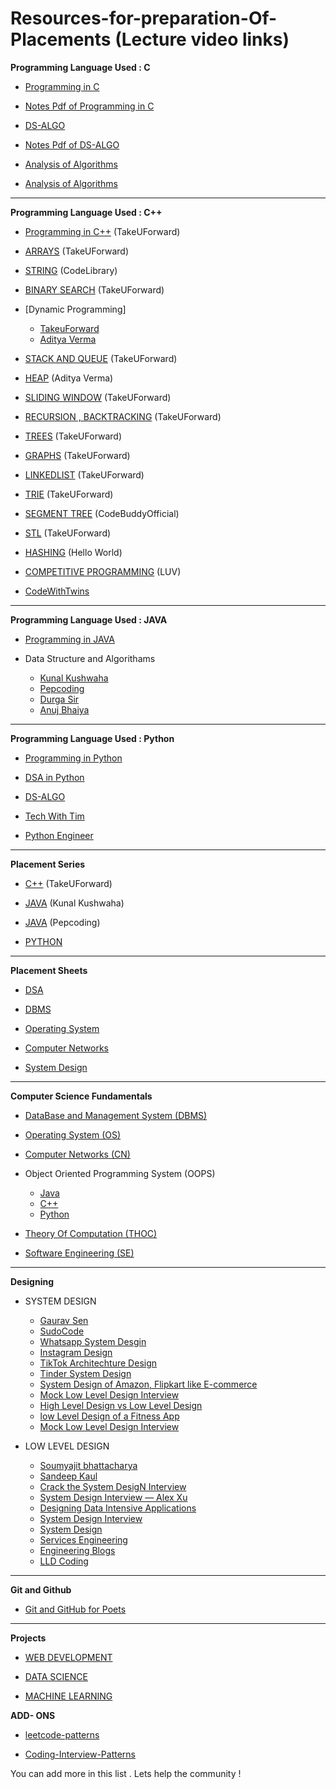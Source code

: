 # Resources-for-preparation-Of-Placements (Lecture video links)

**Programming Language Used : C**

- [Programming in C](https://www.youtube.com/playlist?list=PLu0W_9lII9aiXlHcLx-mDH1Qul38wD3aR)
- [Notes Pdf of Programming in C](https://drive.google.com/drive/folders/1p8ptsMGsr4CKIhX_0LKOmZBfV_h_CkUf?usp=drive_link)

- [DS-ALGO](https://www.youtube.com/playlist?list=PLu0W_9lII9ahIappRPN0MCAgtOu3lQjQi)
- [Notes Pdf of DS-ALGO](https://drive.google.com/drive/folders/1pHfNHhUHOcTY1TV7N2jBxFeYIfTAM0NY?usp=drive_link)

- [Analysis of Algorithms](https://www.youtube.com/playlist?list=PLDN4rrl48XKpZkf03iYFl-O29szjTrs_O)
- [Analysis of Algorithms](https://drive.google.com/drive/folders/1RUMVOyQHcxU7BC8q-Kp1r0h0Hacrimz7?usp=drive_link)


<hr>

**Programming Language Used : C++**

- [Programming in C++](https://www.youtube.com/watch?v=EAR7De6Goz4) (TakeUForward)

- [ARRAYS](https://www.youtube.com/playlist?list=PLgUwDviBIf0rENwdL0nEH0uGom9no0nyB) (TakeUForward)

- [STRING](https://www.youtube.com/playlist?list=PLDdcY4olLQk0A0o2U0fOUjmO2v3X6GOxX) (CodeLibrary)

- [BINARY SEARCH](https://www.youtube.com/playlist?list=PLgUwDviBIf0pMFMWuuvDNMAkoQFi-h0ZF) (TakeUForward)

- [Dynamic Programming]

  - [TakeuForward](https://www.youtube.com/playlist?list=PLgUwDviBIf0pwFf-BnpkXxs0Ra0eU2sJY)
  - [Aditya Verma](https://www.youtube.com/playlist?list=PL_z_8CaSLPWekqhdCPmFohncHwz8TY2Go)

- [STACK AND QUEUE](https://www.youtube.com/playlist?list=PLgUwDviBIf0pOd5zvVVSzgpo6BaCpHT9c) (TakeUForward)

- [HEAP](https://www.youtube.com/playlist?list=PL_z_8CaSLPWdtY9W22VjnPxG30CXNZpI9) (Aditya Verma)

- [SLIDING WINDOW](https://www.youtube.com/playlist?list=PLgUwDviBIf0q7vrFA_HEWcqRqMpCXzYAL) (TakeUForward)

- [RECURSION , BACKTRACKING](https://www.youtube.com/playlist?list=PLgUwDviBIf0rGlzIn_7rsaR2FQ5e6ZOL9) (TakeUForward)

- [TREES](https://www.youtube.com/playlist?list=PLgUwDviBIf0q8Hkd7bK2Bpryj2xVJk8Vk) (TakeUForward)

- [GRAPHS](https://www.youtube.com/playlist?list=PLgUwDviBIf0rGEWe64KWas0Nryn7SCRWw) (TakeUForward)

- [LINKEDLIST](https://www.youtube.com/playlist?list=PLKZaSt2df1gz775Mz-2gLpY9sld5wH8We) (TakeUForward)

- [TRIE](https://www.youtube.com/playlist?list=PLgUwDviBIf0pcIDCZnxhv0LkHf5KzG9zp) (TakeUForward)

- [SEGMENT TREE](https://www.youtube.com/watch?v=SzLf8DvwIxI&ab_channel=CodeBuddyOfficial) (CodeBuddyOfficial)

- [STL](https://youtu.be/RRVYpIET_RU?si=Drz4bAJ56SWPleHw) (TakeUForward)

- [HASHING](https://youtube.com/playlist?list=PLzjZaW71kMwQ-D3oxCEDHAvYu8VC1XOsS) (Hello World)

- [COMPETITIVE PROGRAMMING](https://www.youtube.com/playlist?list=PLauivoElc3ggagradg8MfOZreCMmXMmJ-) (LUV)

- [CodeWithTwins](https://www.youtube.com/playlist?list=PL2ZC2yNuZ0DWaXlMWSOaR61nAFWDqgQ0Z)

<hr>

**Programming Language Used : JAVA**

- [Programming in JAVA](https://www.youtube.com/playlist?list=PLu0W_9lII9agS67Uits0UnJyrYiXhDS6q)

- Data Structure and Algorithams
  - [Kunal Kushwaha](https://www.youtube.com/playlist?list=PL9gnSGHSqcnr_DxHsP7AW9ftq0AtAyYqJ)
  - [Pepcoding](https://www.youtube.com/c/Pepcoding)
  - [Durga Sir](https://youtube.com/playlist?list=PLd3UqWTnYXOmx_J1774ukG_rvrpyWczm0)
  - [Anuj Bhaiya](https://www.youtube.com/playlist?list=PLUcsbZa0qzu3yNzzAxgvSgRobdUUJvz7p)

<hr>   
  
**Programming Language Used : Python**

- [Programming in Python](https://www.youtube.com/playlist?list=PLu0W_9lII9agICnT8t4iYVSZ3eykIAOME)

- [DSA in Python](https://youtu.be/pkYVOmU3MgA)

- [DS-ALGO](https://www.youtube.com/playlist?list=PLzgPDYo_3xukPJdH6hVQ6Iic7KiJuoA-l)

- [Tech With Tim](https://www.youtube.com/c/TechWithTim)

- [Python Engineer](https://www.youtube.com/c/PythonEngineer)

<hr>

**Placement Series**

- [C++](https://www.youtube.com/playlist?list=PLgUwDviBIf0oF6QL8m22w1hIDC1vJ_BHz) (TakeUForward)

- [JAVA](https://www.youtube.com/playlist?list=PL9gnSGHSqcnr_DxHsP7AW9ftq0AtAyYqJ) (Kunal Kushwaha)

- [JAVA](https://www.pepcoding.com/resources/) (Pepcoding)

- [PYTHON](https://www.youtube.com/playlist?list=PLYyHL-eSMowW1hFTYyufPa9C1rBI3H9r2)

<hr>

**Placement Sheets**

- [DSA](https://takeuforward.org/strivers-a2z-dsa-course/strivers-a2z-dsa-course-sheet-2/) 

- [DBMS](https://takeuforward.org/dbms/most-asked-dbms-interview-questions) 

- [Operating System](https://takeuforward.org/operating-system/most-asked-operating-system-interview-questions) 

- [Computer Networks](https://takeuforward.org/computer-network/most-asked-computer-networks-interview-questions)

- [System Design](https://takeuforward.org/system-design/complete-system-design-roadmap-with-videos-for-sdes)

<hr>

**Computer Science Fundamentals**

- [DataBase and Management System (DBMS)](https://www.youtube.com/playlist?list=PLrL_PSQ6q062cD0vPMGYW_AIpNg6T0_Fq)

- [Operating System (OS)](https://www.youtube.com/playlist?list=PLxCzCOWd7aiGz9donHRrE9I3Mwn6XdP8p)

- [Computer Networks (CN)](https://www.youtube.com/playlist?list=PLxCzCOWd7aiGFBD2-2joCpWOLUrDLvVV_)

- Object Oriented Programming System (OOPS)
  - [Java](https://www.youtube.com/watch?v=bSrm9RXwBaI&ab_channel=ApnaCollege)
  - [C++](https://www.youtube.com/watch?v=wN0x9eZLix4&ab_channel=freeCodeCamp.org)
  - [Python](https://www.youtube.com/watch?v=qiSCMNBIP2g&ab_channel=Telusko)
- [Theory Of Computation (THOC)](https://www.youtube.com/playlist?list=PLBlnK6fEyqRgp46KUv4ZY69yXmpwKOIev)

- [Software Engineering (SE)](https://www.youtube.com/playlist?list=PLxCzCOWd7aiEed7SKZBnC6ypFDWYLRvB2)

<hr>
  
**Designing**
         
- SYSTEM DESIGN
  - [Gaurav Sen](https://www.youtube.com/playlist?list=PLMCXHnjXnTnvo6alSjVkgxV-VH6EPyvoX)
  - [SudoCode](https://www.youtube.com/playlist?list=PLTCrU9sGyburBw9wNOHebv9SjlE4Elv5a)
  - [Whatsapp System Desgin](https://www.youtube.com/watch?v=LsH-t75P544)
  - [Instagram Design](https://www.youtube.com/watch?v=QmX2NPkJTKg)
  - [TikTok Architechture Design](https://www.youtube.com/watch?v=07BVxmVFDGY)
  - [Tinder System Design](https://www.youtube.com/watch?v=tndzLznxq40)
  - [System Design of Amazon, Flipkart like E-commerce](https://www.youtube.com/watch?v=2BWr0fsDSs0)
  - [Mock Low Level Design Interview](https://www.youtube.com/watch?v=J-4UQ_WpMtc)
  - [High Level Design vs Low Level Design](https://www.youtube.com/watch?v=H703ErIrby8)
  - [low Level Design of a Fitness App](https://www.youtube.com/watch?v=7-A5NgGrJqY)
  - [Mock Low Level Design Interview](https://www.youtube.com/watch?v=cqxowa0JbpI)


- LOW LEVEL DESIGN
  - [Soumyajit bhattacharya](https://www.youtube.com/playlist?list=PL12BCqE-Lp650Cg6FZW7SoZwN8Rw1WJI7)
  - [Sandeep Kaul](https://www.codekarle.com/)
  - [Crack the System DesigN Interview](https://tianpan.co/notes/2016-02-13-crack-the-system-design-interview)
  - [System Design Interview — Alex Xu](https://www.amazon.com/System-Design-Interview-Insiders-Guide-ebook/dp/B08B3FWYBX/)
  - [Designing Data Intensive Applications](https://www.amazon.com/Designing-Data-Intensive-Applications-Reliable-Maintainable-ebook/dp/B06XPJML5D/)
  - [System Design Interview](https://github.com/checkcheckzz/system-design-interview)
  - [System Design](https://github.com/shashank88/system_design)
  - [Services Engineering](https://github.com/mmcgrana/services-engineering)
  - [Engineering Blogs](https://github.com/kilimchoi/engineering-blogs)
  - [LLD Coding](https://lldcoding.com)

<hr>

**Git and Github**

- [Git and GitHub for Poets](https://www.youtube.com/playlist?list=PLRqwX-V7Uu6ZF9C0YMKuns9sLDzK6zoiV)

<hr>

**Projects**

- [WEB DEVELOPMENT](https://www.youtube.com/playlist?list=PLu0W_9lII9agiCUZYRsvtGTXdxkzPyItg)

- [DATA SCIENCE](https://www.youtube.com/playlist?list=PLu0W_9lII9agK8pojo23OHiNz3Jm6VQCH)

- [MACHINE LEARNING](https://www.youtube.com/playlist?list=PLu0W_9lII9ai6fAMHp-acBmJONT7Y4BSG)

**ADD- ONS**

- [leetcode-patterns](https://github.com/seanprashad/leetcode-patterns)

- [Coding-Interview-Patterns](https://github.com/dipjul/Grokking-the-Coding-Interview-Patterns-for-Coding-Questions)


You can add more in this list . Lets help the community !

